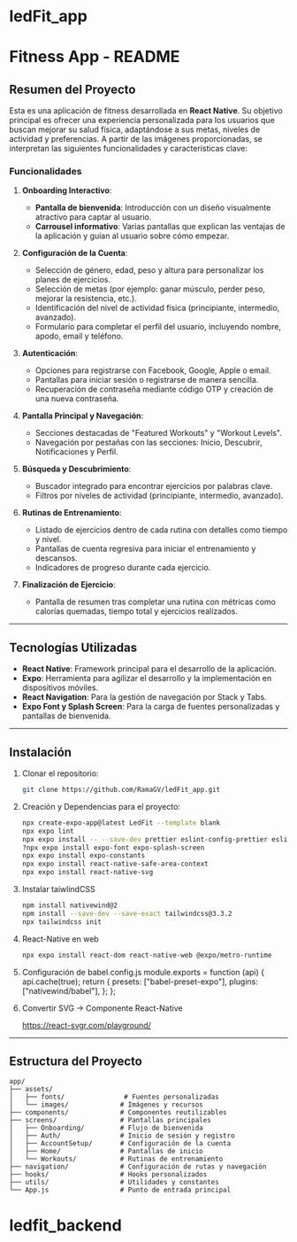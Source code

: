 # ledFit_app

# Fitness App - README

## Resumen del Proyecto

Esta es una aplicación de fitness desarrollada en **React Native**. Su objetivo principal es ofrecer una experiencia personalizada para los usuarios que buscan mejorar su salud física, adaptándose a sus metas, niveles de actividad y preferencias. A partir de las imágenes proporcionadas, se interpretan las siguientes funcionalidades y características clave:

### Funcionalidades

1. **Onboarding Interactivo**:

   - **Pantalla de bienvenida**: Introducción con un diseño visualmente atractivo para captar al usuario.
   - **Carrousel informativo**: Varias pantallas que explican las ventajas de la aplicación y guían al usuario sobre cómo empezar.

2. **Configuración de la Cuenta**:

   - Selección de género, edad, peso y altura para personalizar los planes de ejercicios.
   - Selección de metas (por ejemplo: ganar músculo, perder peso, mejorar la resistencia, etc.).
   - Identificación del nivel de actividad física (principiante, intermedio, avanzado).
   - Formulario para completar el perfil del usuario, incluyendo nombre, apodo, email y teléfono.

3. **Autenticación**:

   - Opciones para registrarse con Facebook, Google, Apple o email.
   - Pantallas para iniciar sesión o registrarse de manera sencilla.
   - Recuperación de contraseña mediante código OTP y creación de una nueva contraseña.

4. **Pantalla Principal y Navegación**:

   - Secciones destacadas de "Featured Workouts" y "Workout Levels".
   - Navegación por pestañas con las secciones: Inicio, Descubrir, Notificaciones y Perfil.

5. **Búsqueda y Descubrimiento**:

   - Buscador integrado para encontrar ejercicios por palabras clave.
   - Filtros por niveles de actividad (principiante, intermedio, avanzado).

6. **Rutinas de Entrenamiento**:

   - Listado de ejercicios dentro de cada rutina con detalles como tiempo y nivel.
   - Pantallas de cuenta regresiva para iniciar el entrenamiento y descansos.
   - Indicadores de progreso durante cada ejercicio.

7. **Finalización de Ejercicio**:

   - Pantalla de resumen tras completar una rutina con métricas como calorías quemadas, tiempo total y ejercicios realizados.

---

## Tecnologías Utilizadas

- **React Native**: Framework principal para el desarrollo de la aplicación.
- **Expo**: Herramienta para agilizar el desarrollo y la implementación en dispositivos móviles.
- **React Navigation**: Para la gestión de navegación por Stack y Tabs.
- **Expo Font y Splash Screen**: Para la carga de fuentes personalizadas y pantallas de bienvenida.

---

## Instalación

1. Clonar el repositorio:

   ```bash
   git clone https://github.com/RamaGV/ledFit_app.git
   ```

2. Creación y Dependencias para el proyecto:

   ```bash
   npx create-expo-app@latest LedFit --template blank
   npx expo lint
   npx expo install -- --save-dev prettier eslint-config-prettier eslint-plugin-prettier
   ?npx expo install expo-font expo-splash-screen
   npx expo install expo-constants
   npx expo install react-native-safe-area-context
   npx expo install react-native-svg
   ```

3. Instalar taiwlindCSS

   ```bash
   npm install nativewind@2
   npm install --save-dev --save-exact tailwindcss@3.3.2
   npx tailwindcss init
   ```

4. React-Native en web

   ```bash
   npx expo install react-dom react-native-web @expo/metro-runtime
   ```

5. Configuración de babel.config.js
   module.exports = function (api) {
      api.cache(true);
         return {
         presets: ["babel-preset-expo"],
         plugins: ["nativewind/babel"],
      };
   };

6. Convertir SVG -> Componente React-Native

   https://react-svgr.com/playground/

---

## Estructura del Proyecto

```
app/
├── assets/
│   ├── fonts/               # Fuentes personalizadas
│   └── images/             # Imágenes y recursos
├── components/             # Componentes reutilizables
├── screens/                # Pantallas principales
│   ├── Onboarding/         # Flujo de bienvenida
│   ├── Auth/               # Inicio de sesión y registro
│   ├── AccountSetup/       # Configuración de la cuenta
│   ├── Home/               # Pantallas de inicio
│   └── Workouts/           # Rutinas de entrenamiento
├── navigation/             # Configuración de rutas y navegación
├── hooks/                  # Hooks personalizados
├── utils/                  # Utilidades y constantes
└── App.js                  # Punto de entrada principal
```
# ledfit_backend
